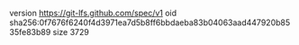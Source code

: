 version https://git-lfs.github.com/spec/v1
oid sha256:0f7676f6240f4d3971ea7d5b8ff6bbdaeba83b04063aad447920b8535fe83b89
size 3729
